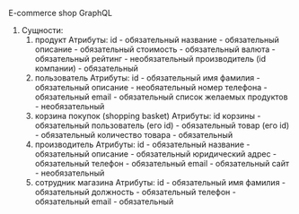 E-commerce shop GraphQL
1) Сущности: 
    1) продукт
            Атрибуты: 
                    id - обязательный
                    название - обязательный
                    описание - обязательный
                    стоимость - обязательный
                    валюта - обязательный
                    рейтинг - необязательный
                    производитель (id компании) - обязательный
    2) пользователь
            Атрибуты:
                    id - обязательный
                    имя фамилия - обязательный
                    описание - необяательный
                    номер телефона - обязательный
                    email - обязательный
                    список желаемых продуктов - необязательный
    3) корзина покупок (shopping basket)
            Атрибуты:
                    id корзины - обязательный
                    пользователь (его id) - обязательный
                    товар (его id) - обязательный
                    количество товара - обязательный
    4) производитель
            Атрибуты:
                    id - обязательный
                    название - обязательный
                    описание - обязательный
                    юридический адрес - обязательный
                    телефон - обязательный
                    email - обязательный
                    сайт - необязательный
    5) сотрудник магазина
            Атрибуты:
                    id - обязательный
                    имя фамилия - обязательный
                    должность - обязательный
                    телефон - обязательный
                    email - обязательный
